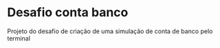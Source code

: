 # Desafio conta banco

Projeto do desafio de criação de uma simulação de conta de banco pelo terminal